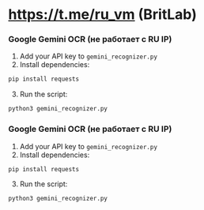 # https://t.me/ru_vm (BritLab)

### Google Gemini OCR (не работает с RU IP)
1. Add your API key to `gemini_recognizer.py`
2. Install dependencies:
```bash
pip install requests
```
3. Run the script:
```bash
python3 gemini_recognizer.py
```

### Google Gemini OCR (не работает с RU IP)
1. Add your API key to `gemini_recognizer.py`
2. Install dependencies:
```bash
pip install requests
```
3. Run the script:
```bash
python3 gemini_recognizer.py
```